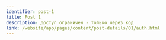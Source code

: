 ```yaml
---
identifier: post-1
title: Post 1
description: Доступ ограничен - только через код
link: /website/app/pages/content/post-details/01/auth.html
---
```

